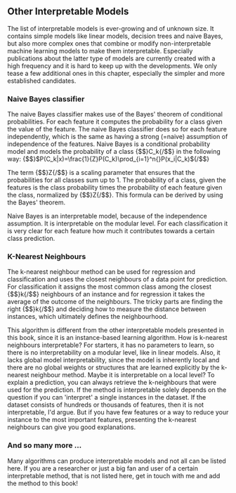 ## Other Interpretable Models
The list of interpretable models is ever-growing and of unknown size.
It contains simple models like linear models, decision trees and naive Bayes, but also more complex ones that combine or modify non-interpretable machine learning models to make them interpretable.
Especially publications about the latter type of models are currently created with a high frequency and it is hard to keep up with the developments.
We only tease a few additional ones in this chapter, especially the simpler and more established candidates.

### Naive Bayes classifier
The naive Bayes classifier makes use of the Bayes' theorem of conditional probabilities.
For each feature it computes the probability for a class given the value of the feature.
The naive Bayes classifier does so for each feature independently, which is the same as having a strong (=naive) assumption of independence of the features.
Naive Bayes is a conditional probability model and models the probability of a class {$$}C_k{/$$} in the following way:
{$$}$P(C_k|x)=\frac{1}{Z}P(C_k)\prod_{i=1}^n{}P(x_i|C_k)${/$$}

The term {$$}Z{/$$} is a scaling parameter that ensures that the probabilities for all classes sum up to 1.
The probability of a class, given the features is the class probability times the probability of each feature given the class, normalized by {$$}Z{/$$}.
This formula can be derived by using the Bayes' theorem.

Naive Bayes is an interpretable model, because of the independence assumption.
It is interpretable on the modular level.
For each classification it is very clear for each feature how much it contributes towards a certain class prediction.

### K-Nearest Neighbours
The k-nearest neighbour method can be used for regression and classification and uses the closest neighbours of a data point for prediction.
For classification it assigns the most common class among the closest {$$}k{/$$} neighbours of an instance and for regression it takes the average of the outcome of the neighbours.
The tricky parts are finding the right {$$}k{/$$} and deciding how to measure the distance between instances, which ultimately defines the neighbourhood.


This algorithm is different from the other interpretable models presented in this book, since it is an instance-based learning algorithm.
How is k-nearest neighbours interpretable?
For starters, it has no parameters to learn, so there is no interpretability on a modular level, like in linear models.
Also, it lacks global model interpretability, since the model is inherently local and there are no global weights or structures that are learned explicitly by the k-nearest neighbour method.
Maybe it is interpretable on a local level?
To explain a prediction, you can always retrieve the k-neighbours that were used for the prediction.
If the method is interpretable solely depends on the question if you can 'interpret' a single instances in the dataset.
If the dataset consists of hundreds or thousands of features, then it is not interpretable, I'd argue.
But if you have few features or a way to reduce your instance to the most important features, presenting the k-nearest neighbours can give you good explanations.


### And so many more ...
Many algorithms can produce interpretable models and not all can be listed here.
If you are a researcher or just a big fan and user of a certain interpretable method, that is not listed here, get in touch with me and add the method to this book!
